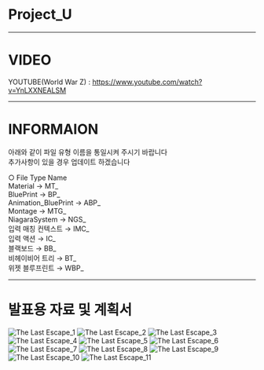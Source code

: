 # Project_U

---

# VIDEO
YOUTUBE(World War Z) : https://www.youtube.com/watch?v=YnLXXNEALSM

---

# INFORMAION
아래와 같이 파일 유형 이름을 통일시켜 주시기 바랍니다</br>
추가사항이 있을 경우 업데이트 하겠습니다</br>

○ File Type Name</br>
Material → MT_</br>
BluePrint → BP_</br>
Animation_BluePrint → ABP_</br>
Montage → MTG_</br>
NiagaraSystem → NGS_</br>
입력 매칭 컨텍스트 → IMC_</br>
입력 액션 → IC_</br>
블랙보드 → BB_</br>
비헤이비어 트리 → BT_</br>
위젯 블루프린트 → WBP_

--- 

# 발표용 자료 및 계획서
![The Last Escape_1](https://github.com/LeeYuJ1n/Project_U/assets/152352879/8848fea4-1490-433b-bc8d-a5bb77c60e71)
![The Last Escape_2](https://github.com/LeeYuJ1n/Project_U/assets/152352879/e0e50f3d-9740-4075-a1b1-98c3ebe65bdf)
![The Last Escape_3](https://github.com/LeeYuJ1n/Project_U/assets/152352879/e623454b-ff7e-40ba-b4b0-c7ee18b1b83a)
![The Last Escape_4](https://github.com/LeeYuJ1n/Project_U/assets/152352879/8fba333c-4e7b-4415-92cf-68555a726036)
![The Last Escape_5](https://github.com/LeeYuJ1n/Project_U/assets/152352879/61b3a3b5-7a1e-47e4-b950-74503474c993)
![The Last Escape_6](https://github.com/LeeYuJ1n/Project_U/assets/152352879/70a5f5d7-3842-4510-b223-6d356950350d)
![The Last Escape_7](https://github.com/LeeYuJ1n/Project_U/assets/152352879/83094144-daec-45a9-8c6b-751a45aa84b8)
![The Last Escape_8](https://github.com/LeeYuJ1n/Project_U/assets/152352879/0449f1a3-26d4-457a-9d33-ad87d2df7062)
![The Last Escape_9](https://github.com/LeeYuJ1n/Project_U/assets/152352879/abaf1a6c-4e86-4164-97b0-686aee733934)
![The Last Escape_10](https://github.com/LeeYuJ1n/Project_U/assets/152352879/6fbb8108-68f7-482d-9981-4abb67eed230)
![The Last Escape_11](https://github.com/LeeYuJ1n/Project_U/assets/152352879/1c61b02d-57f7-4c57-a813-b82f76200d3a)
